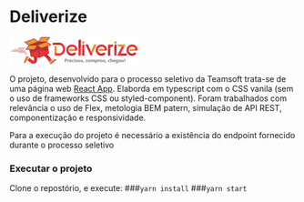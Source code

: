# Deliverize
<img src="public/Logo.png" />

O projeto, desenvolvido para o processo seletivo da Teamsoft trata-se de uma página web [React App](https://github.com/facebook/create-react-app). Elaborda em typescript com o CSS vanila (sem o uso de frameworks CSS ou styled-component). Foram trabalhados com relevância o uso de Flex, metologia BEM patern, simulação de API REST, componentização e responsividade.


Para a execução do projeto é necessário a existência do endpoint fornecido durante o processo seletivo 

### Executar o projeto
Clone o repostório, e execute:
###`yarn install`
###`yarn start`
